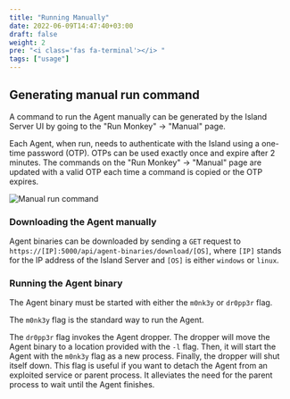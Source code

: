 ```yaml
---
title: "Running Manually"
date: 2022-06-09T14:47:40+03:00
draft: false
weight: 2
pre: "<i class='fas fa-terminal'></i> "
tags: ["usage"]
---
```



## Generating manual run command

A command to run the Agent manually can be generated by the Island Server UI by
going to the "Run Monkey" -> "Manual" page.

Each Agent, when run, needs to authenticate with the Island using a one-time
password (OTP). OTPs can be used exactly once and expire after 2 minutes. The
commands on the "Run Monkey" -> "Manual" page are updated with a valid OTP each
time a command is copied or the OTP expires.

![Manual run command](/images/island/run_monkey_page/run_monkey_on_machine.png "Manual run command")

### Downloading the Agent manually

Agent binaries can be downloaded by sending a `GET` request to
`https://[IP]:5000/api/agent-binaries/download/[OS]`, where `[IP]` stands for the IP
address of the Island Server and `[OS]` is either `windows` or `linux`.

### Running the Agent binary

The Agent binary must be started with either the `m0nk3y` or `dr0pp3r` flag.

The `m0nk3y` flag is the standard way to run the Agent.

The `dr0pp3r` flag invokes the Agent dropper. The dropper will move the Agent
binary to a location provided with the `-l` flag. Then, it will start the Agent
with the `m0nk3y` flag as a new process. Finally, the dropper will shut itself
down. This flag is useful if you want to detach the Agent from an exploited
service or parent process. It alleviates the need for the parent process to
wait until the Agent finishes.
